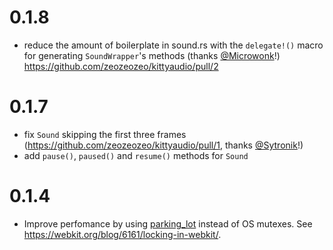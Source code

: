 # 0.1.8

- reduce the amount of boilerplate in sound.rs with the `delegate!()` macro for generating `SoundWrapper`'s methods (thanks [@Microwonk](https://github.com/Microwonk)!) https://github.com/zeozeozeo/kittyaudio/pull/2

# 0.1.7

- fix `Sound` skipping the first three frames (https://github.com/zeozeozeo/kittyaudio/pull/1, thanks [@Sytronik](https://github.com/Sytronik)!)
- add `pause()`, `paused()` and `resume()` methods for `Sound`

# 0.1.4

- Improve perfomance by using [parking_lot](https://github.com/Amanieu/parking_lot) instead of OS mutexes. See https://webkit.org/blog/6161/locking-in-webkit/.
